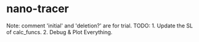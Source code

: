 # nano-tracer

Note: comment 'initial' and 'deletion?' are for trial.
TODO: 
    1. Update the SL of calc_funcs.
    2. Debug & Plot Everything.